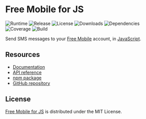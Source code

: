 # Free Mobile for JS
![Runtime](https://img.shields.io/badge/node-%3E%3D8.9-brightgreen.svg) ![Release](https://img.shields.io/npm/v/@cedx/free-mobile.svg) ![License](https://img.shields.io/npm/l/@cedx/free-mobile.svg) ![Downloads](https://img.shields.io/npm/dt/@cedx/free-mobile.svg) ![Dependencies](https://david-dm.org/cedx/free-mobile.js.svg) ![Coverage](https://coveralls.io/repos/github/cedx/free-mobile.js/badge.svg) ![Build](https://travis-ci.org/cedx/free-mobile.js.svg)

Send SMS messages to your [Free Mobile](http://mobile.free.fr) account, in [JavaScript](https://developer.mozilla.org/en-US/docs/Web/JavaScript).

## Resources
- [Documentation](https://cedx.github.io/free-mobile.js)
- [API reference](https://cedx.github.io/free-mobile.js/api)
- [npm package](https://www.npmjs.com/package/@cedx/free-mobile)
- [GitHub repository](https://github.com/cedx/free-mobile.js)

## License
[Free Mobile for JS](https://cedx.github.io/free-mobile.js) is distributed under the MIT License.
